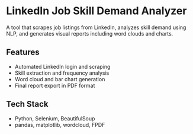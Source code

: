 # LinkedIn Job Skill Demand Analyzer

A tool that scrapes job listings from LinkedIn, analyzes skill demand using NLP, and generates visual reports including word clouds and charts.

## Features
- Automated LinkedIn login and scraping
- Skill extraction and frequency analysis
- Word cloud and bar chart generation
- Final report export in PDF format

## Tech Stack
- Python, Selenium, BeautifulSoup
- pandas, matplotlib, wordcloud, FPDF
